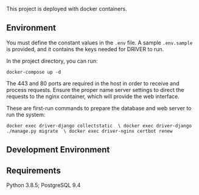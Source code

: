 This project is deployed with docker containers. 

## Environment

You must define the constant values in the `.env` file. A sample `.env.sample` is provided, and it contains the keys needed for DRIVER to run.

In the project directory, you can run:

`docker-compose up -d`

The 443 and 80 ports are required in the host in order to receive and process requests. Ensure the proper name server settings to direct the requests to the nginx container, which will provide the web interface. 

These are first-run commands to prepare the database and web server to run the system:

`docker exec driver-django collectstatic  \
docker exec driver-django ./manage.py migrate  \
docker exec driver-nginx certbot renew  `

## Development Environment

## Requirements

Python 3.8.5; PostgreSQL 9.4

